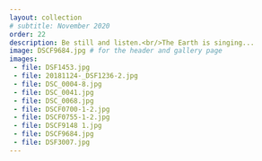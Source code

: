 ```yaml
---
layout: collection
# subtitle: November 2020
order: 22
description: Be still and listen.<br/>The Earth is singing...
image: DSCF9684.jpg # for the header and gallery page
images:
 - file: DSF1453.jpg
 - file: 20181124-_DSF1236-2.jpg
 - file: DSC_0004-8.jpg
 - file: DSC_0041.jpg
 - file: DSC_0068.jpg
 - file: DSCF0700-1-2.jpg
 - file: DSCF0755-1-2.jpg
 - file: DSCF9148 1.jpg
 - file: DSCF9684.jpg
 - file: DSF3007.jpg
---
```


